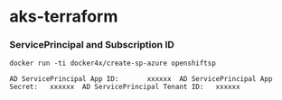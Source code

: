 # aks-terraform
### ServicePrincipal and Subscription ID
`docker run -ti docker4x/create-sp-azure openshiftsp`

`
AD ServicePrincipal App ID:       xxxxxx 
AD ServicePrincipal App Secret:   xxxxxx 
AD ServicePrincipal Tenant ID:   xxxxxx
`
